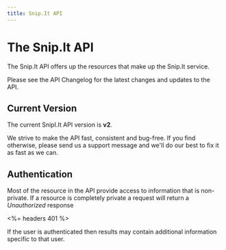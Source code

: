```yaml
---
title: Snip.It API
---
```


# The Snip.It API

The Snip.It API offers up the resources that make up the Snip.It service. 

Please see the API Changelog for the latest changes and updates to the API.

## Current Version

The current SnipI.It API version is **v2**. 

We strive to make the API fast, consistent and bug-free. If you find otherwise, please send us a support message and we'll do our best to fix it as fast as we can. 

## Authentication

Most of the resource in the API provide access to information that is non-private. If a resource is completely private a request will return a *Unauthorized* response

<%= headers 401 %>

If the user is authenticated then results may contain additional information specific to that user.
